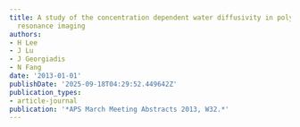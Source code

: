 ```yaml
---
title: A study of the concentration dependent water diffusivity in polymer using magnetic
  resonance imaging
authors:
- H Lee
- J Lu
- J Georgiadis
- N Fang
date: '2013-01-01'
publishDate: '2025-09-18T04:29:52.449642Z'
publication_types:
- article-journal
publication: '*APS March Meeting Abstracts 2013, W32.*'
---
```

